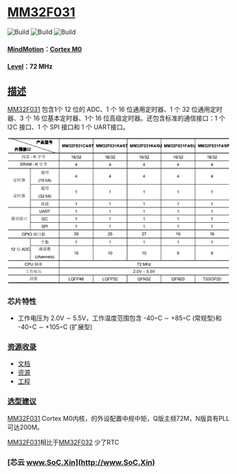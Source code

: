 ﻿# [MM32F031](https://github.com/SoCXin/MM32F031)

![Build](https://github.com/SoCXin/MM32F031/workflows/latest/badge.svg)
![Build](https://github.com/SoCXin/MM32F031/workflows/default/badge.svg)
![Build](http://182.61.61.133/api/badges/SoCXin/MM32F031/status.svg)

#### [MindMotion](http://www.mindmotion.com.cn/)：[Cortex M0](https://github.com/SoCXin/CM0)
#### [Level](https://github.com/SoCXin/Level)：72 MHz

## [描述](https://github.com/SoCXin/MM32F031/wiki)

[MM32F031](https://github.com/SoCXin/MM32F031) 包含1个 12 位的 ADC、1 个 16 位通用定时器、1 个 32 位通用定时器、3 个 16 位基本定时器、1个 16 位高级定时器。还包含标准的通信接口：1 个 I2C 接口、1 个 SPI 接口和 1 个 UART接口。


[![sites](docs/MM32F031.png)](https://github.com/SoCXin/MM32F031)

### 芯片特性

* 工作电压为 2.0V ∼ 5.5V，工作温度范围包含 -40◦C ∼ +85◦C (常规型)和 -40◦C ∼ +105◦C (扩展型)

### [资源收录](https://github.com/SoCXin/MM32F031)

* [文档](docs/)
* [资源](src/)
* [工程](project/)

### [选型建议](https://github.com/SoCXin)

[MM32F031](https://github.com/SoCXin/MM32F031) Cortex M0内核，的外设配置中规中矩，Q版主频72M，N版具有PLL可达200M。

[MM32F031](https://github.com/SoCXin/MM32F031)相比于[MM32F032](https://github.com/SoCXin/MM32F032) 少了RTC

###  [芯云 www.SoC.Xin](http://www.SoC.Xin)

